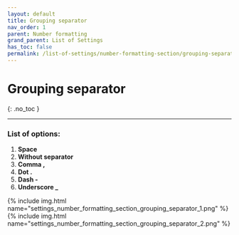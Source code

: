 ```yaml
---
layout: default
title: Grouping separator
nav_order: 1
parent: Number formatting
grand_parent: List of Settings
has_toc: false
permalink: /list-of-settings/number-formatting-section/grouping-separator
---
```


# Grouping separator
{: .no_toc }

---

### List of options:
1. **Space**
1. **Without separator**
1. **Comma ,**
1. **Dot .**
1. **Dash -**
1. **Underscore _**

{% include img.html name="settings_number_formatting_section_grouping_separator_1.png" %}
{% include img.html name="settings_number_formatting_section_grouping_separator_2.png" %}